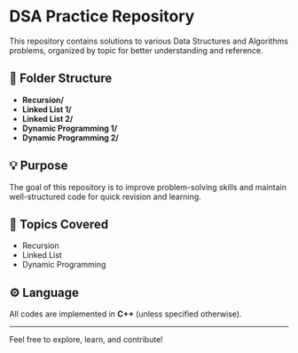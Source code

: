 # DSA Practice Repository

This repository contains solutions to various Data Structures and Algorithms problems, organized by topic for better understanding and reference.

## 📁 Folder Structure

- **Recursion/** 
- **Linked List 1/**
- **Linked List 2/**
- **Dynamic Programming 1/** 
- **Dynamic Programming 2/** 

## 💡 Purpose

The goal of this repository is to improve problem-solving skills and maintain well-structured code for quick revision and learning.

## 🧠 Topics Covered

- Recursion
- Linked List
- Dynamic Programming

## ⚙️ Language

All codes are implemented in **C++** (unless specified otherwise).

---

Feel free to explore, learn, and contribute!

